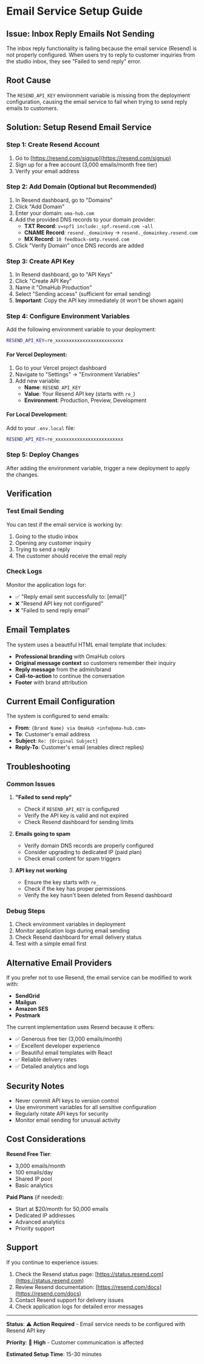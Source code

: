 # Email Service Setup Guide

## Issue: Inbox Reply Emails Not Sending

The inbox reply functionality is failing because the email service (Resend) is not properly configured. When users try to reply to customer inquiries from the studio inbox, they see "Failed to send reply" error.

## Root Cause

The `RESEND_API_KEY` environment variable is missing from the deployment configuration, causing the email service to fail when trying to send reply emails to customers.

## Solution: Setup Resend Email Service

### Step 1: Create Resend Account

1. Go to [https://resend.com/signup](https://resend.com/signup)
2. Sign up for a free account (3,000 emails/month free tier)
3. Verify your email address

### Step 2: Add Domain (Optional but Recommended)

1. In Resend dashboard, go to "Domains"
2. Click "Add Domain"
3. Enter your domain: `oma-hub.com`
4. Add the provided DNS records to your domain provider:
   - **TXT Record**: `v=spf1 include:_spf.resend.com ~all`
   - **CNAME Record**: `resend._domainkey` → `resend._domainkey.resend.com`
   - **MX Record**: `10 feedback-smtp.resend.com`
5. Click "Verify Domain" once DNS records are added

### Step 3: Create API Key

1. In Resend dashboard, go to "API Keys"
2. Click "Create API Key"
3. Name it "OmaHub Production"
4. Select "Sending access" (sufficient for email sending)
5. **Important**: Copy the API key immediately (it won't be shown again)

### Step 4: Configure Environment Variables

Add the following environment variable to your deployment:

```bash
RESEND_API_KEY=re_xxxxxxxxxxxxxxxxxxxxxxxxx
```

#### For Vercel Deployment:

1. Go to your Vercel project dashboard
2. Navigate to "Settings" → "Environment Variables"
3. Add new variable:
   - **Name**: `RESEND_API_KEY`
   - **Value**: Your Resend API key (starts with `re_`)
   - **Environment**: Production, Preview, Development

#### For Local Development:

Add to your `.env.local` file:

```bash
RESEND_API_KEY=re_xxxxxxxxxxxxxxxxxxxxxxxxx
```

### Step 5: Deploy Changes

After adding the environment variable, trigger a new deployment to apply the changes.

## Verification

### Test Email Sending

You can test if the email service is working by:

1. Going to the studio inbox
2. Opening any customer inquiry
3. Trying to send a reply
4. The customer should receive the email reply

### Check Logs

Monitor the application logs for:

- ✅ "Reply email sent successfully to: [email]"
- ❌ "Resend API key not configured"
- ❌ "Failed to send reply email"

## Email Templates

The system uses a beautiful HTML email template that includes:

- **Professional branding** with OmaHub colors
- **Original message context** so customers remember their inquiry
- **Reply message** from the admin/brand
- **Call-to-action** to continue the conversation
- **Footer** with brand attribution

## Current Email Configuration

The system is configured to send emails:

- **From**: `{Brand Name} via OmaHub <info@oma-hub.com>`
- **To**: Customer's email address
- **Subject**: `Re: {Original Subject}`
- **Reply-To**: Customer's email (enables direct replies)

## Troubleshooting

### Common Issues

1. **"Failed to send reply"**

   - Check if `RESEND_API_KEY` is configured
   - Verify the API key is valid and not expired
   - Check Resend dashboard for sending limits

2. **Emails going to spam**

   - Verify domain DNS records are properly configured
   - Consider upgrading to dedicated IP (paid plan)
   - Check email content for spam triggers

3. **API key not working**
   - Ensure the key starts with `re_`
   - Check if the key has proper permissions
   - Verify the key hasn't been deleted from Resend dashboard

### Debug Steps

1. Check environment variables in deployment
2. Monitor application logs during email sending
3. Check Resend dashboard for email delivery status
4. Test with a simple email first

## Alternative Email Providers

If you prefer not to use Resend, the email service can be modified to work with:

- **SendGrid**
- **Mailgun**
- **Amazon SES**
- **Postmark**

The current implementation uses Resend because it offers:

- ✅ Generous free tier (3,000 emails/month)
- ✅ Excellent developer experience
- ✅ Beautiful email templates with React
- ✅ Reliable delivery rates
- ✅ Detailed analytics and logs

## Security Notes

- Never commit API keys to version control
- Use environment variables for all sensitive configuration
- Regularly rotate API keys for security
- Monitor email sending for unusual activity

## Cost Considerations

**Resend Free Tier**:

- 3,000 emails/month
- 100 emails/day
- Shared IP pool
- Basic analytics

**Paid Plans** (if needed):

- Start at $20/month for 50,000 emails
- Dedicated IP addresses
- Advanced analytics
- Priority support

## Support

If you continue to experience issues:

1. Check the Resend status page: [https://status.resend.com](https://status.resend.com)
2. Review Resend documentation: [https://resend.com/docs](https://resend.com/docs)
3. Contact Resend support for delivery issues
4. Check application logs for detailed error messages

---

**Status**: ⚠️ **Action Required** - Email service needs to be configured with Resend API key

**Priority**: 🔴 **High** - Customer communication is affected

**Estimated Setup Time**: 15-30 minutes

